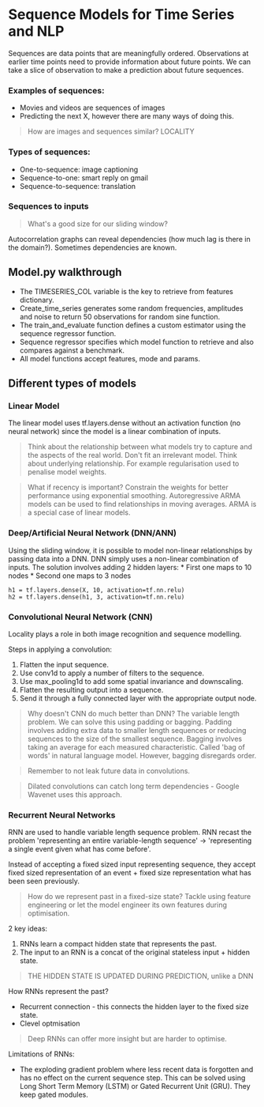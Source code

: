# Sequence Models for Time Series and NLP

Sequences are data points that are meaningfully ordered. Observations at earlier time points need to provide information about future points. We can take a slice of observation to make a prediction about future sequences.

### Examples of sequences:
* Movies and videos are sequences of images
* Predicting the next X, however there are many ways of doing this.

> How are images and sequences similar? LOCALITY 

### Types of sequences:
* One-to-sequence: image captioning
* Sequence-to-one: smart reply on gmail
* Sequence-to-sequence: translation

### Sequences to inputs

> What's a good size for our sliding window? 

Autocorrelation graphs can reveal dependencies (how much lag is there in the domain?). Sometimes dependencies are known.

## Model.py walkthrough

* The TIMESERIES_COL variable is the key to retrieve from features dictionary. 
* Create_time_series generates some random frequencies, amplitudes and noise to return 50 observations for random sine function.
* The train_and_evaluate function defines a custom estimator using the sequence regressor function. 
* Sequence regressor specifies which model function to retrieve and also compares against a benchmark. 
* All model functions accept features, mode and params. 

## Different types of models

### Linear Model

The linear model uses tf.layers.dense without an activation function (no neural network) since the model is a linear combination of inputs. 

> Think about the relationship between what models try to capture and the aspects of the real world. Don't fit an irrelevant model. Think about underlying relationship. For example regularisation used to penalise model weights. 

> What if recency is important? Constrain the weights for better performance using exponential smoothing. Autoregressive ARMA models can be used to find relationships in moving averages. ARMA is a special case of linear models. 

### Deep/Artificial Neural Network (DNN/ANN)

Using the sliding window, it is possible to model non-linear relationships by passing data into a DNN. DNN simply uses a non-linear combination of inputs. The solution involves adding 2 hidden layers:
    * First one maps to 10 nodes
    * Second one maps to 3 nodes

```
h1 = tf.layers.dense(X, 10, activation=tf.nn.relu)
h2 = tf.layers.dense(h1, 3, activation=tf.nn.relu)
```

### Convolutional Neural Network (CNN)

Locality plays a role in both image recognition and sequence modelling. 

Steps in applying a convolution:
1. Flatten the input sequence.
2. Use conv1d to apply a number of filters to the sequence.
3. Use max_pooling1d to add some spatial invariance and downscaling.
4. Flatten the resulting output into a sequence.
5. Send it through a fully connected layer with the appropriate output node.

> Why doesn't CNN do much better than DNN?
The variable length problem. We can solve this using padding or bagging. Padding involves adding extra data to smaller length sequences or reducing sequences to the size of the smallest sequence. Bagging involves taking an average for each measured characteristic. Called 'bag of words' in natural language model. However, bagging disregards order. 

> Remember to not leak future data in convolutions.

> Dilated convolutions can catch long term dependencies - Google Wavenet uses this approach. 

### Recurrent Neural Networks

RNN are used to handle variable length sequence problem. RNN recast the problem 'representing an entire variable-length sequence' -> 'representing a single event given what has come before'.

Instead of accepting a fixed sized input representing sequence, they accept fixed sized representation of an event + fixed size representation what has been seen previously. 

> How do we represent past in a fixed-size state? 
Tackle using feature engineering or let the model engineer its own features during optimisation. 

2 key ideas:
1. RNNs learn a compact hidden state that represents the past.
2. The input to an RNN is a concat of the original stateless input + hidden state.
 
> THE HIDDEN STATE IS UPDATED DURING PREDICTION, unlike a DNN

How RNNs represent the past?
* Recurrent connection - this connects the hidden layer to the fixed size state.
* Clevel optmisation

> Deep RNNs can offer more insight but are harder to optimise. 

Limitations of RNNs:
* The exploding gradient problem where less recent data is forgotten and has no effect on the current sequence step. This can be solved using Long Short Term Memory (LSTM) or Gated Recurrent Unit (GRU). They keep gated modules. 